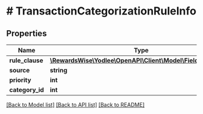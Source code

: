 # # TransactionCategorizationRuleInfo

## Properties

Name | Type | Description | Notes
------------ | ------------- | ------------- | -------------
**rule_clause** | [**\RewardsWise\Yodlee\OpenAPI\Client\Model\FieldOperation[]**](FieldOperation.md) |  |
**source** | **string** |  | [optional]
**priority** | **int** |  | [optional]
**category_id** | **int** |  |

[[Back to Model list]](../../README.md#models) [[Back to API list]](../../README.md#endpoints) [[Back to README]](../../README.md)
